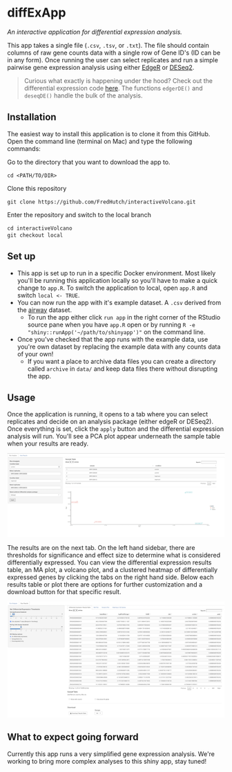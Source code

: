 # diffExApp

_An interactive application for differential expression analysis._

This app takes a single file (`.csv`, `.tsv`, or `.txt`). The file should contain columns of raw gene counts data with a single row of Gene ID's (ID can be in any form). Once running the user can select replicates and run a simple pairwise gene expression analysis using either [EdgeR](https://bioconductor.org/packages/release/bioc/html/edgeR.html) or [DESeq2](https://bioconductor.org/packages/release/bioc/html/DESeq2.html).

> Curious what exactly is happening under the hood? Check out the differential expression code [here](https://github.com/FredHutch/diffExApp/blob/master/R/diffEx.R). The functions `edgerDE()` and `deseqDE()` handle the bulk of the analysis.

## Installation

The easiest way to install this application is to clone it from this GitHub. Open the command line (terminal on Mac) and type the following commands:

Go to the directory that you want to download the app to.
```
cd <PATH/TO/DIR>
```

Clone this repository
```
git clone https://github.com/FredHutch/interactiveVolcano.git
```

Enter the repository and switch to the local branch
```
cd interactiveVolcano
git checkout local
```

## Set up

- This app is set up to run in a specific Docker environment. Most likely you'll be running this application locally so you'll have to make a quick change to `app.R`. To switch the application to local, open `app.R` and switch `local <- TRUE`.
- You can now run the app with it's example dataset. A `.csv` derived from the [airway](https://bioconductor.org/packages/release/data/experiment/html/airway.html) dataset.
    - To run the app either click `run app` in the right corner of the RStudio source pane when you have `app.R` open or by running `R -e "shiny::runApp('~/path/to/shinyapp')"` on the command line.
- Once you've checked that the app runs with the example data, use you're own dataset by replacing the example data with any counts data of your own!
    - If you want a place to archive data files you can create a directory called `archive` in `data/` and keep data files there without disrupting the app. 

## Usage

Once the application is running, it opens to a tab where you can select replicates and decide on an analysis package (either edgeR or DESeq2). Once everything is set, click the `apply` button and the differential expression analysis will run. You'll see a PCA plot appear underneath the sample table when your results are ready.

![screenshot of run analysis tab](/assets/diffex_screenshot_1.png?raw=true)

The results are on the next tab. On the left hand sidebar, there are thresholds for significance and effect size to determine what is considered differentially expressed. You can view the differential expression results table, an MA plot, a volcano plot, and a clustered heatmap of differentially expressed genes by clicking the tabs on the right hand side. Below each results table or plot there are options for further customization and a download button for that specific result.

![screenshot of results tab](/assets/diffex_screenshot_2.png?raw=true)

## What to expect going forward

Currently this app runs a very simplified gene expression analysis. We're working to bring more complex analyses to this shiny app, stay tuned!
